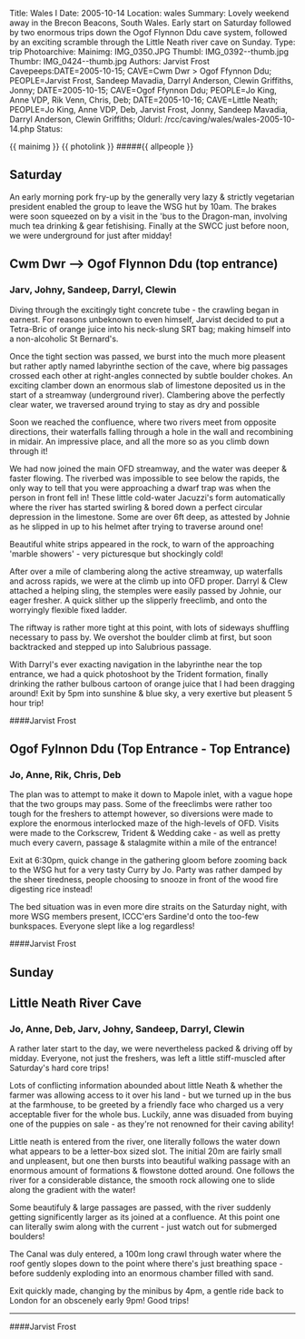Title: Wales I
Date: 2005-10-14
Location: wales
Summary: Lovely weekend away in the Brecon Beacons, South Wales. Early start on Saturday followed by two enormous trips down the Ogof Flynnon Ddu cave system, followed by an exciting scramble through the Little Neath river cave on Sunday.
Type: trip
Photoarchive:
Mainimg: IMG_0350.JPG
Thumbl: IMG_0392--thumb.jpg
Thumbr: IMG_0424--thumb.jpg
Authors: Jarvist Frost
Cavepeeps:DATE=2005-10-15; CAVE=Cwm Dwr > Ogof Ffynnon Ddu; PEOPLE=Jarvist Frost, Sandeep Mavadia, Darryl Anderson, Clewin Griffiths, Jonny;
          DATE=2005-10-15; CAVE=Ogof Ffynnon Ddu; PEOPLE=Jo King, Anne VDP, Rik Venn, Chris, Deb;
          DATE=2005-10-16; CAVE=Little Neath; PEOPLE=Jo King, Anne VDP, Deb, Jarvist Frost, Jonny, Sandeep Mavadia, Darryl Anderson, Clewin Griffiths;
Oldurl: /rcc/caving/wales/wales-2005-10-14.php
Status:

{{ mainimg }}
{{ photolink }}
#####{{ allpeople }}

## Saturday

An early morning pork fry-up by the generally very lazy & strictly vegetarian president enabled the group to leave the WSG hut by 10am. The brakes were soon squeezed on by a visit in the 'bus to the Dragon-man, involving much tea drinking & gear fetishising. Finally at the SWCC just before noon, we were underground for just after midday!

## Cwm Dwr --> Ogof Flynnon Ddu (top entrance)

### Jarv, Johny, Sandeep, Darryl, Clewin

Diving through the excitingly tight concrete tube - the crawling began in earnest. For reasons unbeknown to even himself, Jarvist decided to put a Tetra-Bric of orange juice into his neck-slung SRT bag; making himself into a non-alcoholic St Bernard's.

Once the tight section was passed, we burst into the much more pleasent but rather aptly named labyrinthe section of the cave, where big passages crossed each other at right-angles connected by subtle boulder chokes. An exciting clamber down an enormous slab of limestone deposited us in the start of a streamway (underground river). Clambering above the perfectly clear water, we traversed around trying to stay as dry and possible

Soon we reached the confluence, where two rivers meet from opposite directions, their waterfalls falling through a hole in the wall and recombining in midair. An impressive place, and all the more so as you climb down through it!

We had now joined the main OFD streamway, and the water was deeper & faster flowing. The riverbed was impossible to see below the rapids, the only way to tell that you were approaching a dwarf trap was when the person in front fell in! These little cold-water Jacuzzi's form automatically where the river has started swirling & bored down a perfect circular depression in the limestone. Some are over 6ft deep, as attested by Johnie as he slipped in up to his helmet after trying to traverse around one!

Beautiful white strips appeared in the rock, to warn of the approaching 'marble showers' - very picturesque but shockingly cold!

After over a mile of clambering along the active streamway, up waterfalls and across rapids, we were at the climb up into OFD proper. Darryl & Clew attached a helping sling, the stemples were easily passed by Johnie, our eager fresher. A quick slither up the slipperly freeclimb, and onto the worryingly flexible fixed ladder.

The riftway is rather more tight at this point, with lots of sideways shuffling necessary to pass by. We overshot the boulder climb at first, but soon backtracked and stepped up into Salubrious passage.

With Darryl's ever exacting navigation in the labyrinthe near the top entrance, we had a quick photoshoot by the Trident formation, finally drinking the rather bulbous cartoon of orange juice that I had been dragging around! Exit by 5pm into sunshine & blue sky, a very exertive but pleasent 5 hour trip!

####Jarvist Frost

## Ogof Fylnnon Ddu (Top Entrance - Top Entrance)

### Jo, Anne, Rik, Chris, Deb

The plan was to attempt to make it down to Mapole inlet, with a vague hope that the two groups may pass. Some of the freeclimbs were rather too tough for the freshers to attempt however, so diversions were made to explore the enormous interlocked maze of the high-levels of OFD. Visits were made to the Corkscrew, Trident & Wedding cake - as well as pretty much every cavern, passage & stalagmite within a mile of the entrance!

Exit at 6:30pm, quick change in the gathering gloom before zooming back to the WSG hut for a very tasty Curry by Jo. Party was rather damped by the sheer tiredness, people choosing to snooze in front of the wood fire digesting rice instead!

The bed situation was in even more dire straits on the Saturday night, with more WSG members present, ICCC'ers Sardine'd onto the too-few bunkspaces. Everyone slept like a log regardless!

####Jarvist Frost

## Sunday

## Little Neath River Cave

### Jo, Anne, Deb, Jarv, Johny, Sandeep, Darryl, Clewin

A rather later start to the day, we were nevertheless packed & driving off by midday. Everyone, not just the freshers, was left a little stiff-muscled after Saturday's hard core trips!

Lots of conflicting information abounded about little Neath & whether the farmer was allowing access to it over his land - but we turned up in the bus at the farmhouse, to be greeted by a friendly face who charged us a very acceptable fiver for the whole bus. Luckily, anne was disuaded from buying one of the puppies on sale - as they're not renowned for their caving ability!

Little neath is entered from the river, one literally follows the water down what appears to be a letter-box sized slot. The initial 20m are fairly small and unpleasent, but one then bursts into beautiful walking passage with an enormous amount of formations & flowstone dotted around. One follows the river for a considerable distance, the smooth rock allowing one to slide along the gradient with the water!

Some beautifuly & large passages are passed, with the river suddenly getting significently larger as its joined at a confluence. At this point one can literally swim along with the current - just watch out for submerged boulders!

The Canal was duly entered, a 100m long crawl through water where the roof gently slopes down to the point where there's just breathing space - before suddenly exploding into an enormous chamber filled with sand.

Exit quickly made, changing by the minibus by 4pm, a gentle ride back to London for an obscenely early 9pm! Good trips!

* * *

####Jarvist Frost
